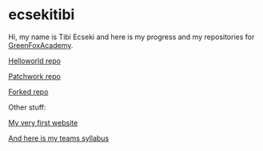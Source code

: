 # ecsekitibi

Hi, my name is Tibi Ecseki and here is my progress and my repositories for [GreenFoxAcademy](https://greenfoxacademy.com).



[Helloworld repo](https://github.com/ecsekitibi/helloworld.git)

[Patchwork repo](https://github.com/ecsekitibi/patchwork.git)

[Forked repo](https://github.com/ecsekitibi/git-lesson-repository.git)

Other stuff:

[My very first website](https://ecsekitibi.github.io)

[And here is my teams syllabus](https://github.com/green-fox-academy/coffee-syllabus)

